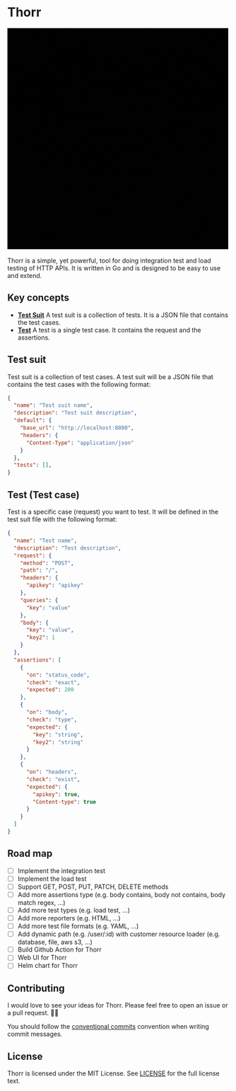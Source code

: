 # Thorr

![Thorr logo](assets/images/Thorr.gif)

Thorr is a simple, yet powerful, tool for doing integration test and load testing of HTTP APIs. It is written in Go and is designed to be easy to use and extend.

## Key concepts

- **[Test Suit](#test-suit)** A test suit is a collection of tests. It is a JSON file that contains the test cases.
- **[Test](#test-test-case)** A test is a single test case. It contains the request and the assertions.

## Test suit

Test suit is a collection of test cases. A test suit will be a JSON file that contains the test cases with the following format:

```json
{
  "name": "Test suit name",
  "description": "Test suit description",
  "default": {
    "base_url": "http://localhost:8080",
    "headers": {
      "Content-Type": "application/json"
    }
  },
  "tests": [],
}
```

## Test (Test case)

Test is a specific case (request) you want to test. It will be defined in the test suit file with the following format:

```json
{
  "name": "Test name",
  "description": "Test description",
  "request": {
    "method": "POST",
    "path": "/",
    "headers": {
      "apikey": "apikey"
    },
    "queries": {
      "key": "value"
    },
    "body": {
      "key": "value",
      "key2": 1
    }
  },
  "assertions": [
    {
      "on": "status_code",
      "check": "exact",
      "expected": 200
    },
    {
      "on": "body",
      "check": "type",
      "expected": {
        "key": "string",
        "key2": "string"
      }
    },
    {
      "on": "headers",
      "check": "exist",
      "expected": {
        "apikey": true,
        "Content-type": true
      }
    }
  ]
}
```

## Road map

- [ ] Implement the integration test
- [ ] Implement the load test
- [ ] Support GET, POST, PUT, PATCH, DELETE methods
- [ ] Add more assertions type (e.g. body contains, body not contains, body match regex, ...)
- [ ] Add more test types (e.g. load test, ...)
- [ ] Add more reporters (e.g. HTML, ...)
- [ ] Add more test file formats (e.g. YAML, ...)
- [ ] Add dynamic path (e.g. /user/:id) with customer resource loader (e.g. database, file, aws s3, ...)
- [ ] Build Github Action for Thorr
- [ ] Web UI for Thorr
- [ ] Helm chart for Thorr

## Contributing

I would love to see your ideas for Thorr. Please feel free to open an issue or a pull request. 🥰🥰

You should follow the [conventional commits](https://www.conventionalcommits.org/en/v1.0.0/) convention when writing commit messages.

## License

Thorr is licensed under the MIT License. See [LICENSE](LICENSE) for the full license text.
